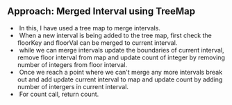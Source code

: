 ## Approach: Merged Interval using TreeMap
*  In this, I have used a tree map to merge intervals.
*  When a new interval is being added to the tree map, first check the floorKey and floorVal can be merged to current interval.
*  while we can merge intervals update the boundaries of current interval, remove floor interval from map and update count of integer by removing number of integers from floor interval.
*  Once we reach a point where we can't merge any more intervals break out and add update current interval to map and update count by adding number of intergers in current interval.
*  For count call, return count.
​